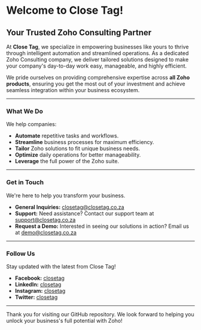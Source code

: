 # Welcome to Close Tag!

## Your Trusted Zoho Consulting Partner

At **Close Tag**, we specialize in empowering businesses like yours to thrive through intelligent automation and streamlined operations. As a dedicated Zoho Consulting company, we deliver tailored solutions designed to make your company's day-to-day work easy, manageable, and highly efficient.

We pride ourselves on providing comprehensive expertise across **all Zoho products**, ensuring you get the most out of your investment and achieve seamless integration within your business ecosystem.

---

### What We Do

We help companies:
- **Automate** repetitive tasks and workflows.
- **Streamline** business processes for maximum efficiency.
- **Tailor** Zoho solutions to fit unique business needs.
- **Optimize** daily operations for better manageability.
- **Leverage** the full power of the Zoho suite.

---

### Get in Touch

We're here to help you transform your business.

- **General Inquiries:** [closetag@closetag.co.za](mailto:closetag@closetag.co.za)
- **Support:** Need assistance? Contact our support team at [support@closetag.co.za](mailto:support@closetag.co.za)
- **Request a Demo:** Interested in seeing our solutions in action? Email us at [demo@closetag.co.za](mailto:demo@closetag.co.za)

---

### Follow Us

Stay updated with the latest from Close Tag!

- **Facebook:** [closetag](https://www.facebook.com/closetag)
- **LinkedIn:** [closetag](https://www.linkedin.com/company/closetag)
- **Instagram:** [closetag](https://www.instagram.com/closetag)
- **Twitter:** [closetag](https://twitter.com/closetag)

---

Thank you for visiting our GitHub repository. We look forward to helping you unlock your business's full potential with Zoho!

